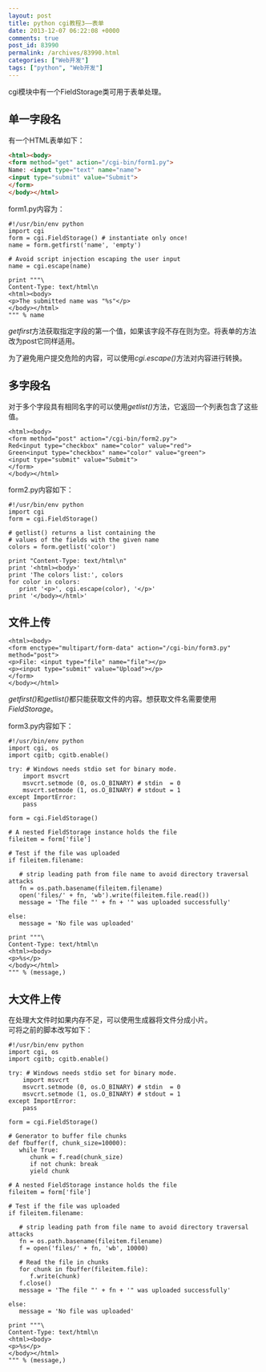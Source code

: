 ```yaml
---
layout: post
title: python cgi教程3——表单
date: 2013-12-07 06:22:08 +0000
comments: true
post_id: 83990
permalink: /archives/83990.html
categories: ["Web开发"]
tags: ["python", "Web开发"]
---
```


<p>cgi模块中有一个FieldStorage类可用于表单处理。</p>
<h2>单一字段名</h2>
<p>有一个HTML表单如下：</p>

```html
<html><body>
<form method="get" action="/cgi-bin/form1.py">
Name: <input type="text" name="name">
<input type="submit" value="Submit">
</form>
</body></html>
```

<p>form1.py内容为：</p>

    #!/usr/bin/env python
    import cgi
    form = cgi.FieldStorage() # instantiate only once!
    name = form.getfirst('name', 'empty')
    
    # Avoid script injection escaping the user input
    name = cgi.escape(name)
    
    print """\
    Content-Type: text/html\n
    <html><body>
    <p>The submitted name was "%s"</p>
    </body></html>
    """ % name

<p><em>getfirst</em>方法获取指定字段的第一个值，如果该字段不存在则为空。将表单的方法改为post它同样适用。</p>
<p>为了避免用户提交危险的内容，可以使用<em>cgi.escape()</em>方法对内容进行转换。</p>
<h2>多字段名</h2>
<p>对于多个字段具有相同名字的可以使用<em>getlist()</em>方法，它返回一个列表包含了这些值。</p>

    <html><body>
    <form method="post" action="/cgi-bin/form2.py">
    Red<input type="checkbox" name="color" value="red">
    Green<input type="checkbox" name="color" value="green">
    <input type="submit" value="Submit">
    </form>
    </body></html>

<p>form2.py内容如下：</p>

    #!/usr/bin/env python
    import cgi
    form = cgi.FieldStorage()
    
    # getlist() returns a list containing the
    # values of the fields with the given name
    colors = form.getlist('color')
    
    print "Content-Type: text/html\n"
    print '<html><body>'
    print 'The colors list:', colors
    for color in colors:
       print '<p>', cgi.escape(color), '</p>'
    print '</body></html>'


<h2>文件上传</h2>

    <html><body>
    <form enctype="multipart/form-data" action="/cgi-bin/form3.py" method="post">
    <p>File: <input type="file" name="file"></p>
    <p><input type="submit" value="Upload"></p>
    </form>
    </body></html>

<p><em>getfirst()</em>和<em>getlist()</em>都只能获取文件的内容。想获取文件名需要使用<em>FieldStorage</em>。</p>
<p>form3.py内容如下：</p>

    #!/usr/bin/env python
    import cgi, os
    import cgitb; cgitb.enable()
    
    try: # Windows needs stdio set for binary mode.
        import msvcrt
        msvcrt.setmode (0, os.O_BINARY) # stdin  = 0
        msvcrt.setmode (1, os.O_BINARY) # stdout = 1
    except ImportError:
        pass
    
    form = cgi.FieldStorage()
    
    # A nested FieldStorage instance holds the file
    fileitem = form['file']
    
    # Test if the file was uploaded
    if fileitem.filename:
       
       # strip leading path from file name to avoid directory traversal attacks
       fn = os.path.basename(fileitem.filename)
       open('files/' + fn, 'wb').write(fileitem.file.read())
       message = 'The file "' + fn + '" was uploaded successfully'
       
    else:
       message = 'No file was uploaded'
       
    print """\
    Content-Type: text/html\n
    <html><body>
    <p>%s</p>
    </body></html>
    """ % (message,)

<h2>大文件上传</h2>
<p>在处理大文件时如果内存不足，可以使用生成器将文件分成小片。<br>
可将之前的脚本改写如下：</p>

    #!/usr/bin/env python
    import cgi, os
    import cgitb; cgitb.enable()
    
    try: # Windows needs stdio set for binary mode.
        import msvcrt
        msvcrt.setmode (0, os.O_BINARY) # stdin  = 0
        msvcrt.setmode (1, os.O_BINARY) # stdout = 1
    except ImportError:
        pass
    
    form = cgi.FieldStorage()
    
    # Generator to buffer file chunks
    def fbuffer(f, chunk_size=10000):
       while True:
          chunk = f.read(chunk_size)
          if not chunk: break
          yield chunk
          
    # A nested FieldStorage instance holds the file
    fileitem = form['file']
    
    # Test if the file was uploaded
    if fileitem.filename:
    
       # strip leading path from file name to avoid directory traversal attacks
       fn = os.path.basename(fileitem.filename)
       f = open('files/' + fn, 'wb', 10000)

       # Read the file in chunks
       for chunk in fbuffer(fileitem.file):
          f.write(chunk)
       f.close()
       message = 'The file "' + fn + '" was uploaded successfully'
    
    else:
       message = 'No file was uploaded'
       
    print """\
    Content-Type: text/html\n
    <html><body>
    <p>%s</p>
    </body></html>
    """ % (message,)

